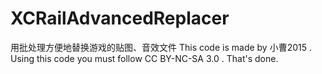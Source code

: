 # XCRailAdvancedReplacer
用批处理方便地替换游戏的贴图、音效文件
This code is made by 小曹2015 .
Using this code you must follow CC BY-NC-SA 3.0 .
That's done. 
